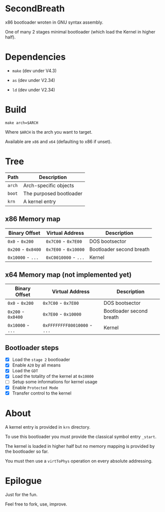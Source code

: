 # SecondBreath

x86 bootloader wroten in GNU syntax assembly.

One of many 2 stages minimal bootloader (which load the Kernel in higher half).


# Dependencies

  * `make` (dev under V4.3)

  * `as` (dev under V2.34)

  * `ld` (dev under V2.34)


# Build

`make arch=$ARCH`

Where `$ARCH` is the arch you want to target.

Available are `x86` and `x64` (defaulting to x86 if unset).


# Tree

| Path     | Description             |
|----------|-------------------------|
| `arch`   | Arch-specific objects   |
| `boot`   | The purposed bootloader |
| `krn`    | A kernel entry          |


## x86 Memory map

| Binary Offset        | Virtual Address      | Description
|----------------------|----------------------|-------------
| `0x0` - `0x200`      | `0x7C00` - `0x7E00`  | DOS bootsector
| `0x200` - `0x8400`   | `0x7E00` - `0x10000` | Bootloader second breath
| `0x10000` - `...`    | `0xC0010000` - `...` | Kernel


## x64 Memory map (not implemented yet)

| Binary Offset        | Virtual Address              | Description
|----------------------|------------------------------|-------------
| `0x0` - `0x200`      | `0x7C00` - `0x7E00`          | DOS bootsector
| `0x200` - `0x8400`   | `0x7E00` - `0x10000`         | Bootloader second breath
| `0x10000` - `...`    | `0xFFFFFFFF80010000` - `...` | Kernel


## Bootloader steps

- [X] Load the `stage 2` bootloader
- [X] Enable `A20` by all means
- [X] Load the `GDT`
- [X] Load the totality of the kernel at `0x10000`
- [ ] Setup some informations for kernel usage
- [X] Enable `Protected Mode`
- [X] Transfer control to the kernel

# About

A kernel entry is provided in `krn` directory.

To use this bootloader you must provide the classical symbol entry `_start`.

The kernel is loaded in higher half but no memory mapping is provided by the bootloader so far.

You must then use a `virtToPhys` operation on every absolute addressing.

# Epilogue

Just for the fun.

Feel free to fork, use, improve.